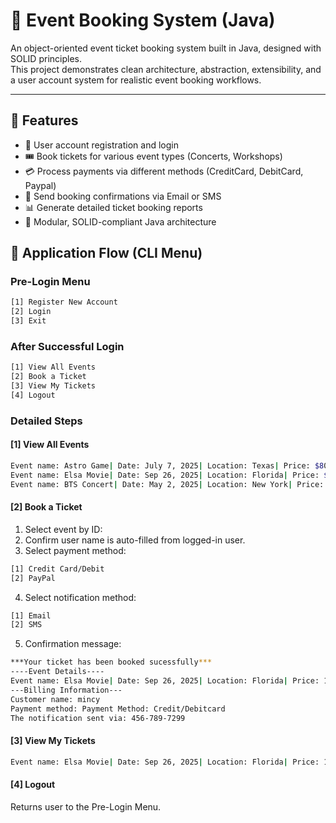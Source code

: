 # 🎫 Event Booking System (Java)

An object-oriented event ticket booking system built in Java, designed with SOLID principles.  
This project demonstrates clean architecture, abstraction, extensibility, and a user account system for realistic event booking workflows.

---

## 📌 Features

- 👤 User account registration and login
- 🎟 Book tickets for various event types (Concerts, Workshops)
- 💳 Process payments via different methods (CreditCard, DebitCard, Paypal)
- 📩 Send booking confirmations via Email or SMS
- 📊 Generate detailed ticket booking reports
- 🧱 Modular, SOLID-compliant Java architecture

## 🧭 Application Flow (CLI Menu)

### Pre-Login Menu
```bash
[1] Register New Account
[2] Login
[3] Exit
```
### After Successful Login
```bash
[1] View All Events
[2] Book a Ticket
[3] View My Tickets
[4] Logout
```
### Detailed Steps
#### [1] View All Events
```bash
Event name: Astro Game| Date: July 7, 2025| Location: Texas| Price: $80| ID: 147
Event name: Elsa Movie| Date: Sep 26, 2025| Location: Florida| Price: $10| ID: 146
Event name: BTS Concert| Date: May 2, 2025| Location: New York| Price: $200| ID: 145
```
#### [2] Book a Ticket
1. Select event by ID:
2. Confirm user name is auto-filled from logged-in user.
3. Select payment method:
```bash
[1] Credit Card/Debit
[2] PayPal
```
4. Select notification method:
```bash
[1] Email
[2] SMS
```
5. Confirmation message:
```bash
***Your ticket has been booked sucessfully***
----Event Details----
Event name: Elsa Movie| Date: Sep 26, 2025| Location: Florida| Price: 10| ID: 146
---Billing Information---
Customer name: mincy
Payment method: Payment Method: Credit/Debitcard
The notification sent via: 456-789-7299
```
#### [3] View My Tickets
```bash
Event name: Elsa Movie| Date: Sep 26, 2025| Location: Florida| Price: 10| ID: 146
```
#### [4] Logout
Returns user to the Pre-Login Menu.
